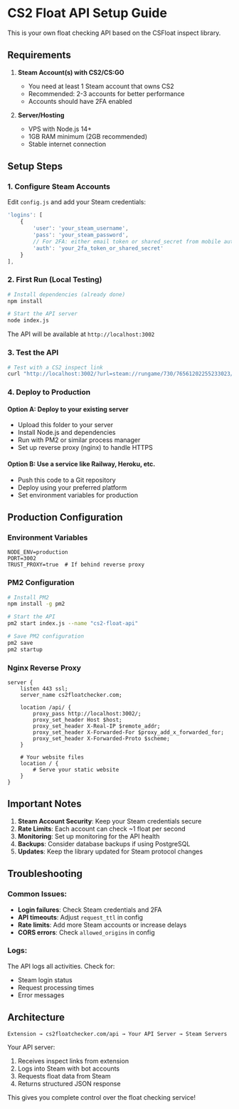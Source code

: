 # CS2 Float API Setup Guide

This is your own float checking API based on the CSFloat inspect library.

## Requirements

1. **Steam Account(s) with CS2/CS:GO**
   - You need at least 1 Steam account that owns CS2
   - Recommended: 2-3 accounts for better performance
   - Accounts should have 2FA enabled

2. **Server/Hosting**
   - VPS with Node.js 14+
   - 1GB RAM minimum (2GB recommended)
   - Stable internet connection

## Setup Steps

### 1. Configure Steam Accounts

Edit `config.js` and add your Steam credentials:

```javascript
'logins': [
    {
        'user': 'your_steam_username',
        'pass': 'your_steam_password',
        // For 2FA: either email token or shared_secret from mobile authenticator
        'auth': 'your_2fa_token_or_shared_secret'
    }
],
```

### 2. First Run (Local Testing)

```bash
# Install dependencies (already done)
npm install

# Start the API server
node index.js
```

The API will be available at `http://localhost:3002`

### 3. Test the API

```bash
# Test with a CS2 inspect link
curl "http://localhost:3002/?url=steam://rungame/730/76561202255233023/+csgo_econ_action_preview%20S76561198084749846A698323590D7935523998312483177"
```

### 4. Deploy to Production

#### Option A: Deploy to your existing server
- Upload this folder to your server
- Install Node.js and dependencies
- Run with PM2 or similar process manager
- Set up reverse proxy (nginx) to handle HTTPS

#### Option B: Use a service like Railway, Heroku, etc.
- Push this code to a Git repository  
- Deploy using your preferred platform
- Set environment variables for production

## Production Configuration

### Environment Variables
```
NODE_ENV=production
PORT=3002
TRUST_PROXY=true  # If behind reverse proxy
```

### PM2 Configuration
```bash
# Install PM2
npm install -g pm2

# Start the API
pm2 start index.js --name "cs2-float-api"

# Save PM2 configuration
pm2 save
pm2 startup
```

### Nginx Reverse Proxy
```nginx
server {
    listen 443 ssl;
    server_name cs2floatchecker.com;
    
    location /api/ {
        proxy_pass http://localhost:3002/;
        proxy_set_header Host $host;
        proxy_set_header X-Real-IP $remote_addr;
        proxy_set_header X-Forwarded-For $proxy_add_x_forwarded_for;
        proxy_set_header X-Forwarded-Proto $scheme;
    }
    
    # Your website files
    location / {
        # Serve your static website
    }
}
```

## Important Notes

1. **Steam Account Security**: Keep your Steam credentials secure
2. **Rate Limits**: Each account can check ~1 float per second
3. **Monitoring**: Set up monitoring for the API health
4. **Backups**: Consider database backups if using PostgreSQL
5. **Updates**: Keep the library updated for Steam protocol changes

## Troubleshooting

### Common Issues:
- **Login failures**: Check Steam credentials and 2FA
- **API timeouts**: Adjust `request_ttl` in config
- **Rate limits**: Add more Steam accounts or increase delays
- **CORS errors**: Check `allowed_origins` in config

### Logs:
The API logs all activities. Check for:
- Steam login status
- Request processing times
- Error messages

## Architecture

```
Extension → cs2floatchecker.com/api → Your API Server → Steam Servers
```

Your API server:
1. Receives inspect links from extension
2. Logs into Steam with bot accounts
3. Requests float data from Steam
4. Returns structured JSON response

This gives you complete control over the float checking service!